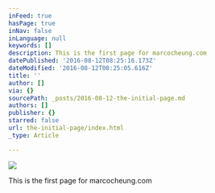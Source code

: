 ```yaml
---
inFeed: true
hasPage: true
inNav: false
inLanguage: null
keywords: []
description: This is the first page for marcocheung.com
datePublished: '2016-08-12T08:25:16.173Z'
dateModified: '2016-08-12T08:25:05.616Z'
title: ''
author: []
via: {}
sourcePath: _posts/2016-08-12-the-initial-page.md
authors: []
publisher: {}
starred: false
url: the-initial-page/index.html
_type: Article

---
```

![](https://the-grid-user-content.s3-us-west-2.amazonaws.com/1f451752-4912-4c36-8bba-a903ad09a4d2.png)

This is the first page for marcocheung.com